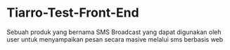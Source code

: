 # Tiarro-Test-Front-End
Sebuah produk yang bernama SMS Broadcast yang dapat digunakan oleh user untuk menyampaikan pesan secara masive melalui sms berbasis web
